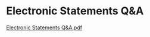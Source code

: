 # Electronic Statements Q&A

[Electronic Statements Q&A.pdf](Electronic%20Statements%20Q&A%20541d682da4484264ae7cb0d0b5bdf1fa/Electronic_Statements_QA.pdf)